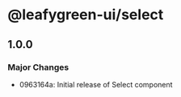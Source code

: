 # @leafygreen-ui/select

## 1.0.0

### Major Changes

- 0963164a: Initial release of Select component
